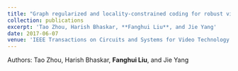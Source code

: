 ```yaml
---
title: "Graph regularized and locality-constrained coding for robust visual tracking"
collection: publications
excerpt: 'Tao Zhou, Harish Bhaskar, **Fanghui Liu**, and Jie Yang'
date: 2017-06-07
venue: 'IEEE Transactions on Circuits and Systems for Video Technology (TCSVT)'
---
```

Authors: Tao Zhou, Harish Bhaskar, **Fanghui Liu**, and Jie Yang



